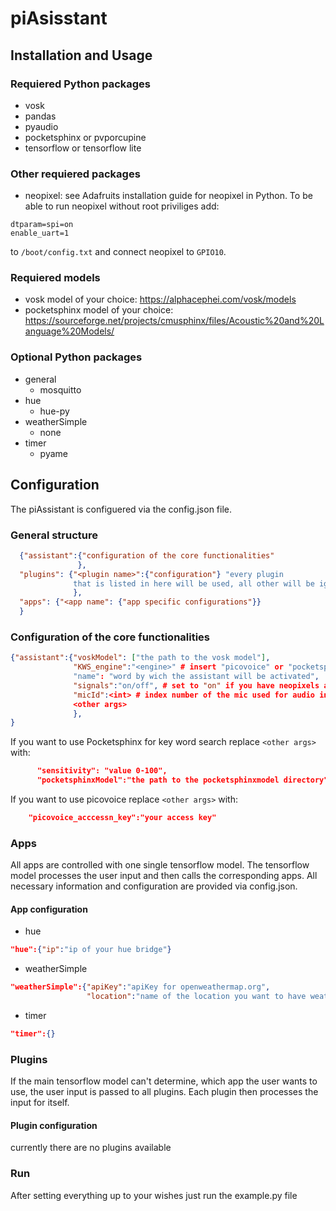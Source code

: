 # piAsisstant
## Installation and Usage
### Requiered Python packages
- vosk
- pandas
- pyaudio
- pocketsphinx or pvporcupine
- tensorflow or tensorflow lite
### Other requiered packages
- neopixel: see Adafruits installation guide for neopixel in Python. To be able to run neopixel without root priviliges add:
```
dtparam=spi=on
enable_uart=1
```
to `/boot/config.txt` and connect neopixel to `GPIO10`.
### Requiered models
- vosk model of your choice: https://alphacephei.com/vosk/models
- pocketsphinx model of your choice: https://sourceforge.net/projects/cmusphinx/files/Acoustic%20and%20Language%20Models/
### Optional Python packages
- general
  - mosquitto
- hue
  - hue-py
- weatherSimple
  - none
- timer
  - pyame
  

## Configuration
The piAssistant is configuered via the config.json file.
### General structure
```json
  {"assistant":{"configuration of the core functionalities"
               },
  "plugins": {"<plugin name>":{"configuration"} "every plugin
              that is listed in here will be used, all other will be ignored"
              },
  "apps": {"<app name": {"app specific configurations"}}
  }
```
### Configuration of the core functionalities
```json
{"assistant":{"voskModel": ["the path to the vosk model"],   
              "KWS_engine":"<engine>" # insert "picovoice" or "pocketsphinx"
              "name": "word by wich the assistant will be activated",
              "signals":"on/off", # set to "on" if you have neopixels atached, default is "off"
              "micId":<int> # index number of the mic used for audio input
              <other args>
              },
}
```
If you want to use Pocketsphinx for key word search replace `<other args>` with:
```json
      "sensitivity": "value 0-100",
      "pocketsphinxModel":"the path to the pocketsphinxmodel directory"
```
If you want to use picovoice  replace `<other args>` with:
```json
    "picovoice_acccessn_key":"your access key"
```
### Apps
All apps are controlled with one single tensorflow model. The tensorflow model processes the user
input and then calls the corresponding apps. All necessary information
and configuration are provided via config.json.
#### App configuration
- hue
```json
"hue":{"ip":"ip of your hue bridge"}
```
- weatherSimple
```json
"weatherSimple":{"apiKey":"apiKey for openweathermap.org",
                 "location":"name of the location you want to have weather information on"}
```
- timer
```json
"timer":{}
```
### Plugins
If the main tensorflow model can't determine, which app the user wants to use,
the user input is passed to all plugins. Each plugin then processes the input for itself.
#### Plugin configuration
currently there are no plugins available
### Run
After setting everything  up to your wishes just run the example.py file
